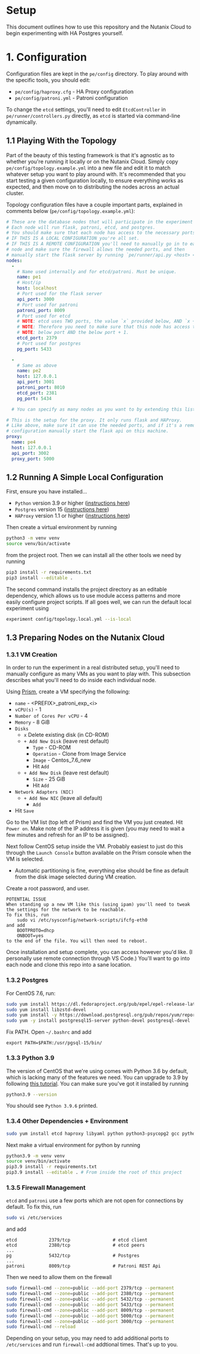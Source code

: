 # Setup

This document outlines how to use this repository and the Nutanix Cloud to begin experimenting with HA Postgres yourself.

# 1. Configuration

Configuration files are kept in the `pe/config` directory. To play around with the specific tools, you should edit:

- `pe/config/haproxy.cfg` - HA Proxy configuration
- `pe/config/patroni.yml` - Patroni configuration

To change the `etcd` settings, you'll need to edit `EtcdController` in `pe/runner/controllers.py` directly, as `etcd` is started via command-line dynamically.

## 1.1 Playing With the Topology

Part of the beauty of this testing framework is that it's agnostic as to whether you're running it locally or on the Nutanix Cloud. Simply copy `pe/config/topology.example.yml` into a new file and edit it to match whatever setup you want to play around with. It's recommended that you start testing a given configuration locally, to ensure everything works as expected, and then move on to distributing the nodes across an actual cluster.

Topology configuration files have a couple important parts, explained in comments below (`pe/config/topology.example.yml`):

```yml
# These are the database nodes that will participate in the experiment
# Each node will run flask, patroni, etcd, and postgres.
# You should make sure that each node has access to the necessary ports.
# IF THIS IS A LOCAL CONFIGURATION you're all set.
# IF THIS IS A REMOTE CONFIGURATION you'll need to manually go in to each
# node and make sure the firewall allows the needed ports, and then
# manually start the flask server by running `pe/runner/api.py <host> <port>`.
nodes:
  -
    # Name used internally and for etcd/patroni. Must be unique.
    name: pe1
    # Host/ip
    host: localhost
    # Port used for the flask server
    api_port: 3000
    # Port used for patroni
    patroni_port: 8009
    # Port used for etcd
    # NOTE: etcd uses TWO ports, the value `x` provided below, AND `x + 1`.
    # NOTE: Therefore you need to make sure that this node has access to the
    # NOTE: below port AND the below port + 1.
    etcd_port: 2379
    # Port used for postgres
    pg_port: 5433

  -
    # Same as above
    name: pe2
    host: 127.0.0.1
    api_port: 3001
    patroni_port: 8010
    etcd_port: 2381
    pg_port: 5434

  # You can specify as many nodes as you want to by extending this list

# This is the setup for the proxy. It only runs flask and HAProxy.
# Like above, make sure it can use the needed ports, and if it's a remote
# configuration manually start the flask api on this machine.
proxy:
  name: pe4
  host: 127.0.0.1
  api_port: 3002
  proxy_port: 5000
```

## 1.2 Running A Simple Local Configuration

First, ensure you have installed...

- `Python` version 3.9 or higher ([instructions here](https://www.python.org/downloads/release/python-390/))
- `Postgres` version 15 ([instructions here](https://www.postgresql.org/docs/current/tutorial-install.html))
- `HAProxy` version 1.1 or higher ([instructions here](https://www.haproxy.com/documentation/hapee/latest/getting-started/installation/))

Then create a virtual environment by running

```sh
python3 -m venv venv
source venv/bin/activate
```

from the project root. Then we can install all the other tools we need by running

```sh
pip3 install -r requirements.txt
pip3 install --editable .
```
The second command installs the project directory as an editable dependency, which allows us to use module access patterns and more easily configure project scripts. If all goes well, we can run the default local experiment using

```sh
experiment config/topology.local.yml --is-local
```

## 1.3 Preparing Nodes on the Nutanix Cloud

### 1.3.1 VM Creation

In order to run the experiment in a real distributed setup, you'll need to manually configure as many VMs as you want to play with. This subsection describes what you'll need to do inside each individual node.

Using [Prism](https://www.nutanix.com/go/nutanix-cloud-tco-roi?nis=8), create a VM specifying the following:

- `name` - \<PREFIX\>\_patroni_exp_\<i\>
- `vCPU(s)` - 1
- `Number of Cores Per vCPU` - 4
- `Memory` - 8 GiB
- `Disks`
    - `x` Delete existing disk (in CD-ROM)
    - `+ Add New Disk` (leave rest default)
        - `Type` - CD-ROM
        - `Operation` - Clone from Image Service
        - `Image` - Centos_7.6_new
        - Hit `Add`
    - `+ Add New Disk` (leave rest default)
        - `Size` - 25 GiB
        - Hit `Add`
- `Network Adapters (NIC)`
    - `+ Add New NIC` (leave all default)
        - `Add`
- Hit `Save`

Go to the VM list (top left of Prism) and find the VM you just created. Hit `Power on`. Make note of the IP address it is given (you may need to wait a few minutes and refresh for an IP to be assigned).

Next follow CentOS setup inside the VM. Probably easiest to just do this through the `Launch Console` button available on the Prism console when the VM is selected.
- Automatic partitioning is fine, everything else should be fine as default from the disk image selected during VM creation.

Create a root password, and user. 

```
POTENTIAL ISSUE
When standing up a new VM like this (using ipam) you'll need to tweak the settings for the network to be reachable. 
To fix this, run
    sudo vi /etc/sysconfig/network-scripts/ifcfg-eth0
and add
    BOOTPROTO=dhcp
    ONBOOT=yes
to the end of the file. You will then need to reboot.
```

Once installation and setup complete, you can access however you'd like. (I personally use remote connection through VS Code.) You'll want to go into each node and clone this repo into a sane location.

### 1.3.2 Postgres

For CentOS 7.6, run:

```sh
sudo yum install https://dl.fedoraproject.org/pub/epel/epel-release-latest-7.noarch.rpm
sudo yum install libzstd-devel
sudo yum install -y https://download.postgresql.org/pub/repos/yum/reporpms/EL-7-x86_64/pgdg-redhat-repo-latest.noarch.rpm
sudo yum -y install postgresql15-server python-devel postgresql-devel
```

Fix PATH. Open `~/.bashrc` and add

```
export PATH=$PATH:/usr/pgsql-15/bin/
```

### 1.3.3 Python 3.9

The version of CentOS that we're using comes with Python 3.6 by default, which is lacking many of the features we need. You can upgrade to 3.9 by following [this tutorial](https://phoenixnap.com/kb/how-to-install-python-3-centos-7). You can make sure you've got it installed by running
```sh
python3.9 --version
```
You should see `Python 3.9.6` printed.

### 1.3.4 Other Dependencies + Environment

```sh
sudo yum install etcd haproxy libyaml python python3-psycopg2 gcc python3-devel
```

Next make a virtual environment for python by running

```sh
python3.9 -m venv venv
source venv/bin/activate
pip3.9 install -r requirements.txt
pip3.9 install --editable . # From inside the root of this project
```

### 1.3.5 Firewall Management

`etcd` and `patroni` use a few ports which are not open for connections by default. To fix this, run
```sh
sudo vi /etc/services
```
and add
```
etcd            2379/tcp                # etcd client
etcd            2380/tcp                # etcd peers
...
pg              5432/tcp                # Postgres
...
patroni         8009/tcp                # Patroni REST Api
```

Then we need to allow them on the firewall

```sh
sudo firewall-cmd --zone=public --add-port 2379/tcp --permanent
sudo firewall-cmd --zone=public --add-port 2380/tcp --permanent
sudo firewall-cmd --zone=public --add-port 5432/tcp --permanent
sudo firewall-cmd --zone=public --add-port 5433/tcp --permanent
sudo firewall-cmd --zone=public --add-port 8009/tcp --permanent
sudo firewall-cmd --zone=public --add-port 5000/tcp --permanent
sudo firewall-cmd --zone=public --add-port 3000/tcp --permanent
sudo firewall-cmd --reload
```

Depending on your setup, you may need to add additional ports to `/etc/services` and run `firewall-cmd` addtional times. That's up to you.
